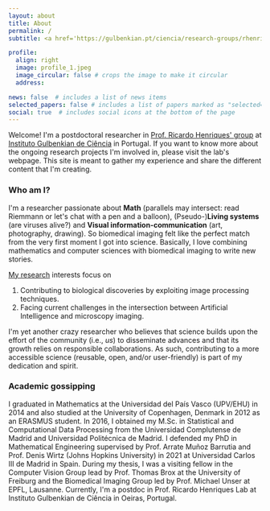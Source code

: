 ```yaml
---
layout: about
title: About
permalink: /
subtitle: <a href='https://gulbenkian.pt/ciencia/research-groups/rhenriques/'>Optical Cell Biology Group</a>, <a href='https://gulbenkian.pt/ciencia/'>Instituto Gulbenkian de Ciência</a>, Oeiras, Portugal

profile:
  align: right
  image: profile_1.jpeg
  image_circular: false # crops the image to make it circular
  address: 

news: false  # includes a list of news items
selected_papers: false # includes a list of papers marked as "selected={true}"
social: true  # includes social icons at the bottom of the page
---
```


Welcome!
I'm a postdoctoral researcher in [Prof. Ricardo Henriques' group](https://henriqueslab.org/) at [Instituto Gulbenkian de Ciência](https://gulbenkian.pt/ciencia/) in Portugal. 
If you want to know more about the ongoing research projects I'm involved in, please visit the lab's webpage. 
This site is meant to gather my experience and share the different content that I'm creating.

### Who am I?
I'm a researcher passionate about **Math** (parallels may intersect: read Riemmann or let's chat with a pen and a balloon), (Pseudo-)**Living systems** (are viruses alive?) and **Visual information-communication** (art, photography, drawing). 
So biomedical imaging felt like the perfect match from the very first moment I got into science.
Basically, I love combining mathematics and computer sciences with biomedical imaging to write new stories. 

[My research](/research/) interests focus on
1. Contributing to biological discoveries by exploiting image processing techniques.
2. Facing current challenges in the intersection between Artificial Intelligence and microscopy imaging.

I'm yet another crazy researcher who believes that science builds upon the effort of the community (i.e., *us*) to disseminate advances and that its growth relies on responsible collaborations. As such, contributing to a more accessible science (reusable, open, and/or user-friendly) is part of my dedication and spirit.

### Academic gossipping
I graduated in Mathematics at the Universidad del País Vasco (UPV/EHU) in 2014 and also studied at the University of Copenhagen, Denmark in 2012 as an ERASMUS student.
In 2016, I obtained my M.Sc. in Statistical and Computational Data Processing from the Universidad Complutense de Madrid and Universidad Politécnica de Madrid. 
I defended my PhD in Mathematical Engineering supervised by Prof. Arrate Muñoz Barrutia and Prof. Denis Wirtz (Johns Hopkins University) in 2021 at Universidad Carlos III de Madrid in Spain. During my thesis, I was a visiting fellow in the Computer Vision Group lead by Prof. Thomas Brox at the University of Freiburg and the Biomedical Imaging Group led by Prof. Michael Unser at EPFL, Lausanne. Currently, I'm a postdoc in Prof. Ricardo Henriques Lab at Instituto Gulbenkian de Ciência in Oeiras, Portugal.
